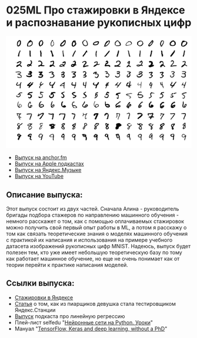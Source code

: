 # 025ML Про стажировки в Яндексе и распознавание рукописных цифр

<img src="foto/MnistExamples.png" width="650"/>

- [Выпуск на anchor.fm](https://anchor.fm/kmsrus/episodes/025-ML-e115tt9)
- [Выпуск на Apple подкастах](https://podcasts.apple.com/ru/podcast/machine-learning-podcast/id1495052772?l=en&i=1000522308350)
- [Выпуск на Яндекс.Музыке](https://music.yandex.ru/album/9781458/track/83362883)
- [Выпуск на YouTube](https://youtu.be/hDBF7ISh3Dw)

## Описание выпуска:

Этот выпуск состоит из двух частей. Сначала Алина - руководитель бригады подбора стажеров по направлению машинного обучения - немного расскажет о том, как с помощью оплачиваемых стажировок можно получить свой первый опыт работы в ML, а потом я расскажу о том как связать теоретические знания о моделях машинного обучения с практикой их написания и использования на примере учебного датасета изображений рукописных цифр MNIST. Надеюсь, выпуск будет полезен тем, кто уже имеет небольшую теоретическую базу по тому как работает машинное обучение, но еще не очень понимает как от теории перейти к практике написания моделей.

## Ссылки выпуска:

- [Стажировки в Яндексе](https://yandex.ru/yaintern/)
- [Статья](https://academy.yandex.ru/posts/byvshiy-piarschik-rasskazyvaet-kak-stat-testirovschikom-yandeks-stantsii) о том, как из пиарщиков девушка стала тестировщиком Яндекс.Станции
- [Выпуск](https://anchor.fm/kmsrus/episodes/016-ML-eo11mr/a-a45vl81) подкаста про линейную регрессию
- Плей-лист selfedu "[Нейронные сети на Python. Уроки](https://www.youtube.com/watch?v=nV7cI5zgOpk&list=PLA0M1Bcd0w8yv0XGiF1wjerjSZVSrYbjh)"
- Мануал "[TensorFlow, Keras and deep learning, without a PhD](https://codelabs.developers.google.com/codelabs/cloud-tensorflow-mnist#0)"

